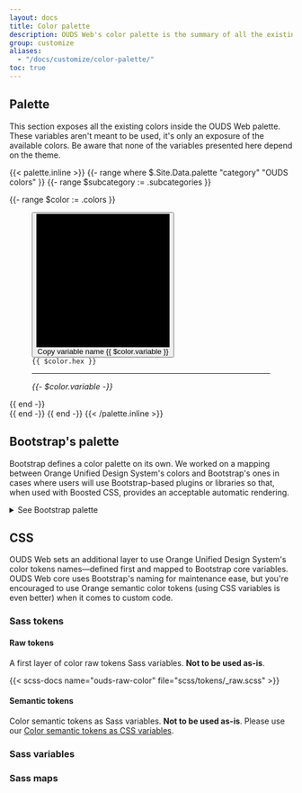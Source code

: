 ```yaml
---
layout: docs
title: Color palette
description: OUDS Web's color palette is the summary of all the existing and useable colors.
group: customize
aliases:
  - "/docs/customize/color-palette/"
toc: true
---
```


## Palette

This section exposes all the existing colors inside the OUDS Web palette. These variables aren't meant to be used, it's only an exposure of the available colors. Be aware that none of the variables presented here depend on the theme.

<!-- Please make sure that none of the [color theme variables]({{< docsref "/customize/color-theme" >}}) fit your needs before picking one here. -->

{{< palette.inline >}}
{{- range where $.Site.Data.palette "category" "OUDS colors" }}
  {{- range $subcategory := .subcategories }}
  <div class="row row-cols-1 row-cols-sm-2 row-cols-md-4 row-cols-lg-3 row-cols-xl-4 gy-tall pb-tall">
    {{- range $color := .colors }}
      <figure class="mb-none" aria-label="{{ $color.name }}">
        <button class="btn border-none p-none color-copy ratio ratio-1x1" data-clipboard-text="{{ $color.variable }}" data-bs-toggle="tooltip" data-bs-title="Copy to clipboard">
          <svg viewBox="0 0 100 100" aria-hidden="true" preserveAspectRatio="xMidYMid meet" {{ if or (or (or (eq $color.hex "#141414") (eq $color.hex "#fff")) (eq $color.hex "#000")) (strings.Contains $color.hex "rgba") }} style="border: 1px solid var(--bs-color-border-emphasized)" {{ end }}>
          {{ if strings.Contains $color.hex "rgba" }}
            <rect fill="#fff" width="50" height="100"/>
            <rect fill="#141414" x="50" width="50" height="100"/>
          {{ end -}}
            <rect fill="{{ $color.hex }}" width="100" height="100"/>
          {{ if strings.Contains $color.hex "rgba" }}
            <svg class="decorative-xs-icon text-always-black" x="15" y="15" width="20" height="20" aria-hidden="true">
              <use xlink:href="#ui-light-mode"/>
            </svg>
            <svg class="decorative-xs-icon text-always-white" x="65" y="15" width="20" height="20" aria-hidden="true">
              <use xlink:href="#ui-dark-mode"/>
            </svg>
          {{ end -}}
          </svg>
          <span class="visually-hidden">Copy variable name {{ $color.variable }}</span>
        </button>
        <figcaption class="py-shortest">
          <code class="user-select-all">{{ $color.hex }}</code>
          <hr class="my-shortest border-top" style="border-color:{{ $color.hex }} !important">
          <var class="user-select-all">{{- $color.variable -}}</var>
        </figcaption>
      </figure>
    {{ end -}}
  </div>
  {{ end -}}
{{ end -}}
{{< /palette.inline >}}

## Bootstrap's palette

Bootstrap defines a color palette on its own. We worked on a mapping between Orange Unified Design System's colors and Bootstrap's ones in cases where users will use Bootstrap-based plugins or libraries so that, when used with Boosted CSS, provides an acceptable automatic rendering.

<details>
<summary>See Bootstrap palette</summary>
<br>
<h2>All colors</h2>

{{< callout danger >}}
Some of the colors below do not belong to the Orange Unified Design System specifications.

Please refer to our [color palette section](#palette) and to the [Color guidelines](https://unified-design-system.orange.com/472794e18/p/217ac6-color) on the Orange Unified Design System website.
{{< /callout >}}

{{< callout warning >}}
All OUDS Web colors are available as Sass variables and a Sass map in `scss/_variables.scss` file. To avoid increased file sizes, we don't create text or background color classes for each of these variables. Instead, we choose a subset of these colors for a [theme palette](#palette).

Please note that in the OUDS Web colors, the indigo colors are the same as the purple ones.
{{< /callout >}}

Be sure to monitor contrast ratios as you customize colors. As shown below, we've added three contrast ratios to each of the main colors—one for the swatch's current colors, one for against white, and one for against black.

<div class="row font-monospace">
  {{< theme-colors.inline >}}
  {{- range $color := $.Site.Data.colors }}
    {{- if (and (not (eq $color.name "white")) (not (eq $color.name "gray")) (not (eq $color.name "gray-dark"))) }}
    <div class="col-md-4 mb-tall">
      <div class="p-tall mb-short position-relative swatch-{{ $color.name }}">
        <strong class="d-block">${{ $color.name }}</strong>
        {{ $color.hex }}
      </div>
      {{ range (seq 100 100 900) }}
      <div class="p-tall bd-{{ $color.name }}-{{ . }}">${{ $color.name }}-{{ . }}</div>
      {{ end }}
    </div>
    {{ end -}}
  {{ end -}}

  <div class="col-md-4 mb-tall">
    <div class="p-tall mb-short position-relative swatch-gray-500">
      <strong class="d-block">$gray-500</strong>
      #707070
    </div>
  {{- range $.Site.Data.grays }}
    <div class="p-tall bd-gray-{{ .name }}">$gray-{{ .name }}</div>
  {{ end -}}
  </div>
  {{< /theme-colors.inline >}}

  <div class="col-md-4 mb-tall">
    <div class="p-tall mb-short bd-black text-always-on-black">
      <strong class="d-block">$black</strong>
      #000
    </div>
    <div class="p-tall mb-short bd-white border">
      <strong class="d-block">$white</strong>
      #fff
    </div>
  </div>
</div>

<h3>Notes on Sass</h3>

Sass cannot programmatically generate variables, so we manually created variables for every tint and shade ourselves. We then map all the created variables to one of our raw color tokens that are coming from the design directly.

<h3>Example</h3>

Here's how you should use these in your Sass:

```scss
.alpha { color: var(--bs-color-action-visited); } // And not `$ouds-color-decorative-amethyst-600` or `$ouds-color-action-visited-light` directly
.beta {
  color: $ouds-color-decorative-sun-100; // Because we don't have any CSS variable but prefer avoid the decorative
  background-color: var(--bs-color-bg-primary); // No hex code, no Sass variable
}
```

[Color]({{< docsref "/utilities/colors" >}}) and [Background]({{< docsref "/utilities/background" >}}) utility classes are also available for setting `color` and `background-color`.
</details>

## CSS

OUDS Web sets an additional layer to use Orange Unified Design System's color tokens names—defined first and mapped to Bootstrap core variables.
OUDS Web core uses Bootstrap's naming for maintenance ease, but you're encouraged to use Orange semantic color tokens (using CSS variables is even better) when it comes to custom code.

### Sass tokens

#### Raw tokens

A first layer of color raw tokens Sass variables. **Not to be used as-is**.

{{< scss-docs name="ouds-raw-color" file="scss/tokens/_raw.scss" >}}

#### Semantic tokens

Color semantic tokens as Sass variables. **Not to be used as-is**. Please use our [Color semantic tokens as CSS variables](#).

### Sass variables

<!-- TODO LM

Because OUDS Web relies on Bootstrap's specific tokens system, we need to map the OUDS Web's color tokens to the Bootstrap's ones.

{{< scss-docs name="color-variables" file="scss/_variables.scss" >}}

{{< scss-docs name="gray-color-variables" file="scss/_variables.scss" >}} -->

### Sass maps

<!-- TODO LM

OUDS Web's source Sass files include maps to help you quickly and easily loop over a list of colors and their hex values.

- `$colors` lists all our available base colors
- `$theme-colors` lists all [semantically named light theme colors]({{< docsref "/customize/color-theme" >}})
- `$theme-colors-dark` lists all [semantically named dark theme colors]({{< docsref "/customize/color-theme" >}})
- `$utilities-text` overrides `$theme-colors` specifically used to define `.text-*` utilities
- `$utilities-bg` overrides `$theme-colors` specifically used to define `.bg-*` utilities
- `$utilities-border` overrides `$theme-colors` specifically used to define `.border-*` utilities
- `$grays`, `$blues`, `$indigos`, `$purples`, `$pinks`, `$reds`, `$oranges`, `$yellows`, `$greens`, `$teals`, and `$cyans` list all tints and shades of our colors

Within `scss/_variables.scss` or `scss/_maps.scss`, you'll find OUDS Web's color variables and Sass maps. Here's an example of the `$colors` Sass map:

{{< scss-docs name="colors-map" file="scss/_variables.scss" >}}

Add, remove, or modify values within the map to update how they're used in many other components. Unfortunately at this time, not _every_ component utilizes this Sass map. Future updates will strive to improve upon this. Until then, plan on making use of the `${color}` variables and this Sass map. -->

<!-- ## Generating utilities

OUDS Web doesn't include `color` and `background-color` utilities for every color variable, but you can generate these yourself with our [utility API]({{< docsref "/utilities/api" >}}) and our extended Sass maps.

1. To start, make sure you've imported our functions, variables, mixins, and utilities.
2. Use our `map-merge-multiple()` function to quickly merge multiple Sass maps together in a new map.
3. Merge this new combined map to extend any utility with a `{color}-{level}` class name.

Here's an example that generates text color utilities (e.g., `.text-purple-500`) using the above steps.

```scss
@import "@ouds/web/scss/functions";
@import "@ouds/web/scss/variables";
@import "@ouds/web/scss/variables-dark";
@import "@ouds/web/scss/maps";
@import "@ouds/web/scss/mixins";
@import "@ouds/web/scss/utilities";

$all-colors: map-merge-multiple($blues, $indigos, $purples, $pinks, $reds, $oranges, $yellows, $greens, $teals, $cyans);

$utilities: map-merge(
  $utilities,
  (
    "color": map-merge(
      map-get($utilities, "color"),
      (
        values: map-merge(
          map-get(map-get($utilities, "color"), "values"),
          (
            $all-colors
          ),
        ),
      ),
    ),
  )
);

@import "@ouds/web/scss/utilities/api";
```

This will generate new `.text-{color}-{level}` utilities for every color and level. You can do the same for any other utility and property as well. -->
